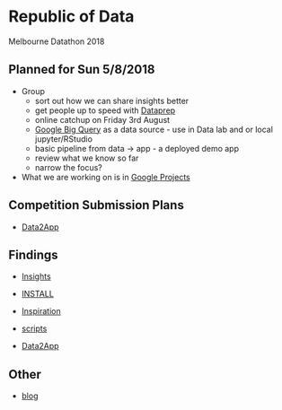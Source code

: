 # Republic of Data

Melbourne Datathon 2018

## Planned for Sun 5/8/2018

  - Group
    - sort out how we can share insights better
    - get people up to speed with [Dataprep](https://console.cloud.google.com/dataprep?project=republic-of-data-2018&folder&organizationId)
    - online catchup on Friday 3rd August
    - [Google Big Query](https://console.cloud.google.com/bigquery?project=republic-of-data-2018&folder&organizationId)
      as a data source - use in Data lab and or local jupyter/RStudio
    - basic pipeline from data -> app - a deployed demo app
    - review what we know so far
    - narrow the focus?
  - What we are working on is in [Google Projects](https://github.com/saramic/republic-of-data/projects/1)

## Competition Submission Plans

- [Data2App](data2app.md)

## Findings

- [Insights](insights/README.md)

- [INSTALL](INSTALL.md)
- [Inspiration](inspiration.md)
- [scripts](scripts/)
- [Data2App](data2app-demo/)

## Other

- [blog](blog.md)

